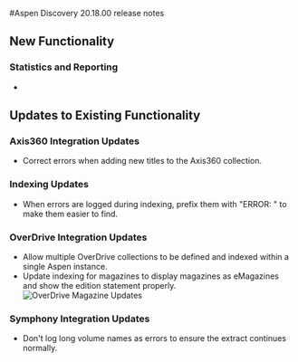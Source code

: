 #Aspen Discovery 20.18.00 release notes
## New Functionality
### Statistics and Reporting
- 

## Updates to Existing Functionality
### Axis360 Integration Updates
- Correct errors when adding new titles to the Axis360 collection. 

### Indexing Updates
- When errors are logged during indexing, prefix them with "ERROR: " to make them easier to find. 

### OverDrive Integration Updates
- Allow multiple OverDrive collections to be defined and indexed within a single Aspen instance.
- Update indexing for magazines to display magazines as eMagazines and show the edition statement properly.
  ![OverDrive Magazine Updates](/release_notes/images/20_18_00_OverDrive_Magazine_updates.png)

### Symphony Integration Updates
- Don't log long volume names as errors to ensure the extract continues normally. 